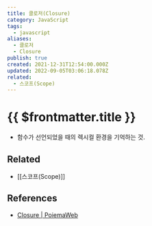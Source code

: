 ```yaml
---
title: 클로저(Closure)
category: JavaScript
tags:
  - javascript
aliases:
  - 클로저
  - Closure
publish: true
created: 2021-12-31T12:54:00.000Z
updated: 2022-09-05T03:06:18.078Z
related:
  - 스코프(Scope)
---
```


# {{ $frontmatter.title }}

- 함수가 선언되었을 때의 렉시컬 환경을 기억하는 것.

## Related

- [[스코프(Scope)]]

## References

- [Closure | PoiemaWeb](https://poiemaweb.com/js-closure)
